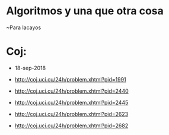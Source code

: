 # Algoritmos y una que otra cosa
~Para lacayos

# Coj:

- 18-sep-2018

 - http://coj.uci.cu/24h/problem.xhtml?pid=1991
 - http://coj.uci.cu/24h/problem.xhtml?pid=2440
 - http://coj.uci.cu/24h/problem.xhtml?pid=2445
 - http://coj.uci.cu/24h/problem.xhtml?pid=2623
 - http://coj.uci.cu/24h/problem.xhtml?pid=2682